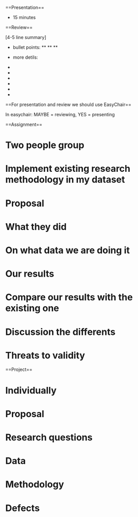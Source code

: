 ==Presentation==

 * 15 minutes

==Review==

 [4-5 line summary]

 * bullet points:
 **
 **
 **

 * more detils:
  -
  -
  -
  -
  -
  -

==For presentation and review we should use EasyChair==

In easychair: MAYBE = reviewing, YES = presenting

==Assignment==

 # Two people group
 # Implement existing research methodology in my dataset
 # Proposal
 # What they did
 # On what data we are doing it
 # Our results
 # Compare our results with the existing one
 # Discussion the differents
 # Threats to validity

==Project==

 # Individually
 # Proposal
 # Research questions
 # Data
 # Methodology
 # Defects
